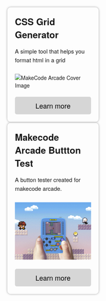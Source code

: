 <!DOCTYPE html>
<html>
<head>
  <style>
    .card {
      border: 1px solid #ccc;
      border-radius: 10px;
      box-shadow: 0px 0px 5px #ccc;
      max-width: 200px;
      margin: auto;
      padding: 20px;
      font-family: Helvetica Neue,Arial,Helvetica,sans-serif !important;
    }
    .card h1 {
      font-size: 24px;
      font-weight: bold;
      margin-top: 0px;
      font-family: Helvetica Neue,Arial,Helvetica,sans-serif !important;
    }
    .card p {
      font-size: 15px;
      line-height: 1.5;
      margin-top: 10px;
      font-family: Helvetica Neue,Arial,Helvetica,sans-serif !important;
    }
    .card img {
      max-width: 100%;
      margin: 10px 0px;
    }
    .card button {
      background-color: #d6d6d6;
      border: none;
      border-radius: 5px;
      color: black;
      cursor: pointer;
      font-size: 18px;
      margin-top: 10px;
      padding: 10px;
      width: 100%;
            font-family: Helvetica Neue,Arial,Helvetica,sans-serif !important;

    }
    .card button:hover {
      background-color: #a3a3a3;
    }
.parent {
display: grid;
grid-template-columns: repeat(15, 1fr);
grid-template-rows: repeat(10, 1fr);
grid-column-gap: 0px;
grid-row-gap: 0px;
}

.div1 { grid-area: 1 / 1 / 5 / 8; }
.div2 { grid-area: 1 / 9 / 5 / 16; }
.div3 { grid-area: 6 / 1 / 10 / 8; }
.div4 { grid-area: 6 / 9 / 10 / 16; }

  </style>
</head>
<body>
 <div class="parent">
<div class="div1">
 <div class="card">
    <h1>CSS Grid Generator</h1>
    <p>A simple tool that helps you format html in a grid</p>
    <img src="https://s3-us-west-2.amazonaws.com/s.cdpn.io/28963/og-cssgrid.jpg" alt="MakeCode Arcade Cover Image">
    <button onclick="location.href = 'https://cssgrid-generator.netlify.app';">Learn more</button>
  </div> </div>
<div class="div2">
   <div class="card">
    <h1>Makecode Arcade Buttton Test</h1>
    <p>A button tester created for makecode arcade.</p>
    <img src="https://raw.githubusercontent.com/meeeeeeeep1/Makecode-Reference/main/images/Untitled(5).jpg" alt="MakeCode Arcade Cover Image">
    <button onclick="location.href = 'https://arcade.makecode.com/developer/button-tester';">Learn more</button>
  </div> </div>
<div class="div3"> </div>
<div class="div4"> </div>

</div> 
 
</body>

</html>
